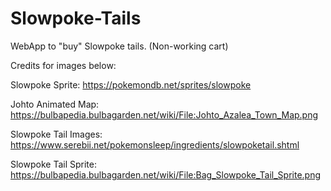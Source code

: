 # Slowpoke-Tails
WebApp to "buy" Slowpoke tails. (Non-working cart)

Credits for images below:

Slowpoke Sprite:
https://pokemondb.net/sprites/slowpoke

Johto Animated Map: 
https://bulbapedia.bulbagarden.net/wiki/File:Johto_Azalea_Town_Map.png

Slowpoke Tail Images:
https://www.serebii.net/pokemonsleep/ingredients/slowpoketail.shtml

Slowpoke Tail Sprite:
https://bulbapedia.bulbagarden.net/wiki/File:Bag_Slowpoke_Tail_Sprite.png
